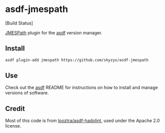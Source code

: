 # asdf-jmespath

[Build Status]

[JMESPath](https://github.com/jmespath/jp) plugin for the [asdf](https://github.com/asdf-vm/asdf) version manager.

## Install

```bash
asdf plugin-add jmespath https://github.com/skyzyx/asdf-jmespath
```

## Use

Check out the [asdf](https://github.com/asdf-vm/asdf) README for instructions on how to install and manage versions of software.

## Credit

Most of this code is from [looztra/asdf-hadolint](https://github.com/looztra/asdf-hadolint), used under the Apache 2.0 license.

